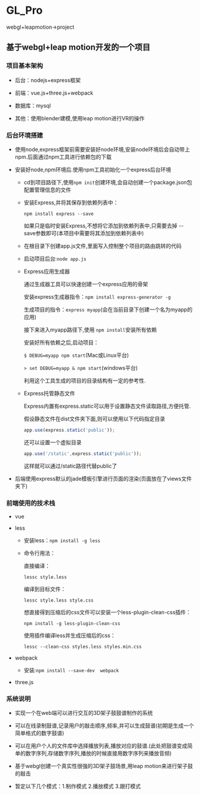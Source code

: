 # GL_Pro
webgl+leapmotion->project

## 基于webgl+leap motion开发的一个项目

### 项目基本架构

- 后台：nodejs+express框架

- 前端：vue.js+three.js+webpack

- 数据库：mysql

- 其他：使用blender建模,使用leap motion进行VR的操作

### 后台环境搭建

- 使用node,express框架前需要安装好node环境,安装node环境后会自动带上npm.后面通过npm工具进行依赖包的下载

- 安装好node,npm环境后.使用npm工具初始化一个express后台环境

    + cd到项目路径下,使用```npm init```创建环境,会自动创建一个package.json包配置管理信息的文件

    + 安装Express,并将其保存到依赖列表中：

      ```npm install express --save```

      如果只是临时安装Express,不想将它添加到依赖列表中,只需要去掉 --save参数即可(本项目中需要将其添加到依赖列表中)

    + 在根目录下创建app.js文件,里面写入控制整个项目的路由跳转的代码

    + 启动项目后台:```node app.js```

    + Express应用生成器

      通过生成器工具可以快速创建一个express应用的骨架

      安装express生成器指令：```npm install express-generator -g```

      生成项目的指令：```express myapp```(会在当前目录下创建一个名为myapp的应用)

      接下来进入myapp路径下,使用 ```npm install```安装所有依赖

      安装好所有依赖之后,启动项目：

      ```$ DEBUG=myapp npm start```(Mac或Linux平台)

      ```> set DEBUG=myapp & npm start```(windows平台)

      利用这个工具生成的项目的目录结构有一定的参考性.

    + Express托管静态文件

      Express内置有express.static可以用于设置静态文件读取路径,方便托管.

      假设静态文件在dist文件夹下面,则可以使用以下代码指定目录

      ```javascript
      app.use(express.static('public'));
      ```

      还可以设置一个虚拟目录

      ```javascript
      app.use('/static',express.static('public'));
      ```

      这样就可以通过/static路径代替public了

- 后端使用express默认的jade模板引擎进行页面的渲染(页面放在了views文件夹下)

### 前端使用的技术栈

- vue

- less
  + 安装less：```npm install -g less```
  + 命令行用法：

    直接编译：

    ```lessc style.less```

    编译到目标文件：

    ```lessc style.less style.css```

    想直接得到压缩后的css文件可以安装一个less-plugin-clean-css插件：

    ```npm install -g less-plugin-clean-css```

    使用插件编译less并生成压缩后的css：

    ```lessc --clean-css styles.less styles.min.css```

- webpack
  + 安装:```npm install --save-dev  webpack```

- three.js

### 系统说明

- 实现一个在web端可以进行交互的3D架子鼓鼓谱制作的系统

- 可以在线录制鼓谱,记录用户的敲击顺序,频率,并可以生成鼓谱(初期是生成一个简单格式的数字鼓谱)

- 可以在用户个人的文件库中选择播放列表,播放对应的鼓谱.(此处把鼓谱变成简单的数字序列,存储数字序列,播放的时候直接用数字序列来播放音频)

- 基于webgl创建一个真实性很强的3D架子鼓场景,用leap motion来进行架子鼓的敲击

- 暂定以下几个模式：1.制作模式 2.播放模式 3.跟打模式
